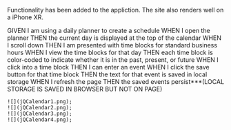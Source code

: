 Functionality has been added to the appliction. The site also renders well on a iPhone XR.



GIVEN I am using a daily planner to create a schedule
WHEN I open the planner
THEN the current day is displayed at the top of the calendar
WHEN I scroll down
THEN I am presented with time blocks for standard business hours
WHEN I view the time blocks for that day
THEN each time block is color-coded to indicate whether it is in the past, present, or future
WHEN I click into a time block
THEN I can enter an event
WHEN I click the save button for that time block
THEN the text for that event is saved in local storage
WHEN I refresh the page
THEN the saved events persist***(LOCAL STORAGE IS SAVED IN BROWSER BUT NOT ON PAGE)

```
![](jQCalendar1.png);
![](jQCalendar2.png);
![](jQCalendar3.png);
![](jQCalendar4.png);

